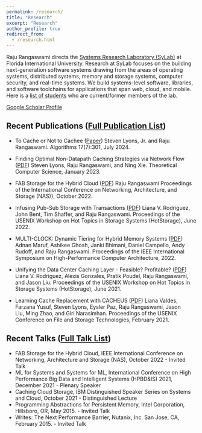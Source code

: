 ```yaml
---
permalink: /research/
title: "Research"
excerpt: "Research"
author_profile: true
redirect_from:
  - /research.html
---
```


Raju Rangaswami directs the [Systems Research Laboratory (SyLab)](http://sylab-srv.cs.fiu.edu/) at Florida International University. Research at SyLab focuses on the building next-generation software systems drawing from the areas of operating systems, distributed systems, memory and storage systems, computer security, and real-time systems. We build systems-level software, libraries, and software toolchains for applications that span web, cloud, and mobile. Here is a [list of students](/students) who are current/former members of the lab.


[Google Scholar Profile](https://scholar.google.com/citations?hl=en&user=-Y_xfI8AAAAJ)

Recent Publications ([Full Publication List](/publications/))
------

* To Cache or Not to Cachee ([Paper](https://www.mdpi.com/1999-4893/17/7/301))
  Steven Lyons, Jr. and Raju Rangaswami.
  Algorithms 17(7):301, July 2024.

* Finding Optimal Non-Datapath Caching Strategies via Network Flow ([PDF](http://www.cs.fiu.edu/%7Eraju/WWW/publications/elsevier_tcs_2023/paper.pdf))
    Steven Lyons, Raju Rangaswami, and Ning Xie.
    Theoretical Computer Science, January 2023.

* FAB Storage for the Hybrid Cloud ([PDF](http://www.cs.fiu.edu/%7Eraju/WWW/publications/nas2022/paper.pdf))
  Raju Rangaswami
  Proceedings of the International Conference on Networking, Architecture, and Storage (NAS)}, October 2022.

 * Infusing Pub-Sub Storage with Transactions ([PDF](http://www.cs.fiu.edu/%7Eraju/WWW/publications/hotstorage2022/paper.pdf))
  Liana V. Rodriguez, John Bent, Tim Shaffer, and Raju Rangaswami.
  Proceedings of the USENIX Workshop on Hot Topics in Storage Systems (HotStorage), June 2022.

* MULTI-CLOCK: Dynamic Tiering for Hybrid Memory Systems ([PDF](http://www.cs.fiu.edu/%7Eraju/WWW/publications/hpca2022/paper.pdf))
  Adnan Maruf, Ashikee Ghosh, Janki Bhimani, Daniel Campello, Andy Rudoff, and
Raju Rangaswami.
  Proceedings of the  IEEE International Symposium on High-Performance Computer Architecture, 2022.

* Unifying the Data Center Caching Layer - Feasible? Profitable? ([PDF](http://www.cs.fiu.edu/%7Eraju/WWW/publications/hotstorage2021/paper.pdf))
  Liana V. Rodriguez, Alexis Gonzales, Pratik Poudel, Raju Rangaswami, and Jason Liu.
  Proceedings of the USENIX Workshop on Hot Topics in Storage Systems (HotStorage), June 2021.

* Learning Cache Replacement with CACHEUS ([PDF](http://www.cs.fiu.edu/%7Eraju/WWW/publications/fast2021/paper.pdf))
  Liana Valdes, Farzana Yusuf, Steven Lyons, Eysler Paz, Raju Rangaswami, Jason Liu, Ming Zhao, and Giri Narasimhan.
  Proceedings of the USENIX Conference on File and Storage Technologies, February 2021.



Recent Talks ([Full Talk List](/talks/))
------

- FAB Storage for the Hybrid Cloud, IEEE International Conference on Networking, Architecture and Storage (NAS), October 2022 - Invited Talk
- ML for Systems and Systems for ML, International Conference on High Performance Big Data and Intelligent Systems (HPBD&IS) 2021, December 2021 - Plenary Speaker
- Caching Cloud Storage, IBM Distinguished Speaker Series on Systems and Cloud, October 2021 - Distinguished Lecture
- Programming Abstractions for Persistent Memory, Intel Corporation, Hillsboro, OR, May 2015. - Invited Talk
- Writes: The Next Performance Barrier, Nutanix, Inc. San Jose, CA, February 2015. - Invited Talk